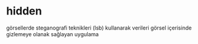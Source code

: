 # hidden
görsellerde steganografi teknikleri (lsb) kullanarak verileri görsel içerisinde gizlemeye olanak sağlayan uygulama
